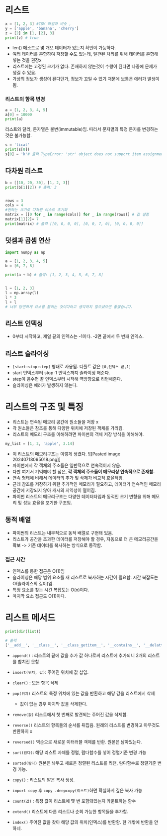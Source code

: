 # 리스트
```python
x = [1, 2, 3] #CSV 파일과 비슷 ,
y = ['apple', 'banana', 'cherry']
z = [2] in [1, [2], 3]
print(z) # true
```
- len() 메소드로 몇 개으  데이터가 있는지 확인이 가능하다.
- 여러 데이터를 혼합하여 저장할 수도 있는데, 일관된 처리를 위해 데이터를 혼합해 넣는 것을 권장x
- 리스트에는 고정된 크기가 없다. 존재하지 않는것이 수행이 된다면 나중에 문제가 생길 수 있음.
- 가상의 정보가 생성이 된다던가, 정보가 꼬일 수 있기 때문에 보통은 에러가 발생이됨.
### 리스트의 항목 변경
```python
a = [1, 2, 3, 4, 5]
a[0] = 10000
print(a)
```
리스트와 달리, 문자열은 불변(immutable)임. 따라서 문자열의 특정 문자를 변경하는 것은 불가능함.
```python
s = 'licat'
print(s[0])
s[0] = 'k'# 출력 TypeError: 'str' object does not support item assignment
```
## 다차원 리스트
```python
b = [[10, 20, 30], [1, 2, 3]]
print(b[1][2]) # 출력: 3


rows = 3
cols = 4
#원하는 크기로 다차원 리스트 초기화
matrix = [[0 for _ in range(cols)] for _ in range(rows)] # 값 설정 
matrix[1][2]= 7
print(matrix) # 출력 [[0, 0, 0, 0], [0, 0, 7, 0], [0, 0, 0, 0]]
```
## 덧셈과 곱셈 연산
```python
import numpy as np

a = [1, 2, 3, 4, 5]
b = [6, 7, 8]

print(a + b) # 출력: [1, 2, 3, 4, 5, 6, 7, 8]


l = [1, 2, 3]
l = np.array(l)
l * 3
l + l
# 너무 당연하게 요소를 붙이는 것이다라고 생각하지 않으셨으면 좋겠습니다.
```

## 리스트 인덱싱
- 0부터 시작하고, 제일 끝의 인덱스는 -1이다. -2면 끝에서 두 번째 인덱스.
## 리스트 슬라이싱
- `[start:stop:step]` 형태로 사용됨. 디폴트 값은 `[0,인덱스 끝,1]`
- start 인덱스부터 stop-1 인덱스까지 슬라이싱 해준다.
- step이 음수면 끝 인덱스부터 시작해 역방향으로 리턴해준다.
- 슬라이싱은 에러가 발생하지 않는다.
# 리스트의 구조 및 특징
- 리스트는 연속된 메모리 공간에 원소들을 저장 x
- 각 원소들은 참조를 통해 다양한 위치에 저장된 객체를 가리킴.
- 리스트의 메모리 구조를 이해하려면 파이썬의 객체 저장 방식을 이해해야.
```python
my_list = [1, 2, 'apple', 3.14]
```
- 이 리스트의 메모리구조는 이렇게 생겼다.
![[Pasted image 20240718095018.png]]
- 파이썬에서 각 객체의 주소들은 일반적으로 연속적이지 않음.
- 다만 여기서 기억해야 할 점은, **각 객체의 주소들이 메모리상 연속적으로 존재함.**
- 연속 형태에 비해서 데이터의 추가 및 삭제가 비교적 효율적임.
- 근데 참조를 저장하기 위한 추가적인 메모리가 필요하고, 데이터가 연속적인 메모리 공간에 저장되지 않아 캐시의 지역성이 떨어짐.
- 파이썬 리스트의 메모리구조는 다양한 데이터타입과 동적인 크기 변형을 위해 메모리 및 성능 효율을 포기한 구조임.
## 동적 배열
- 파이썬의 리스트는 내부적으로 동적 배열로 구현돼 있음.
- 리스트가 공간을 초과한 데이터를 저장해야 할 경우, 자동으로 더 큰 메모리공간을 확보 -> 기존 데이터를 복사하는 방식으로 동작함.
### 접근 시간
- 인덱스를 통한 접근은 O(1)임
- 슬라이싱은 해당 범위 요소를 새 리스트로 복사하는 시간이 필요함. 시간 복잡도는 O(슬라이스의 길이)임.
- 특정 요소를 찾는 시간 복잡도는 O(n)이다.
- 마지막 요소 접근도 O(1)이다.

# 리스트 메서드
```python
print(dir(list))

# 출력
['__add__', '__class__', '__class_getitem__', '__contains__', '__delattr__', '__delitem__', '__dir__', '__doc__', '__eq__', '__format__', '__ge__', '__getattribute__', '__getitem__', '__gt__', '__hash__', '__iadd__', '__imul__', '__init__', '__init_subclass__', '__iter__', '__le__', '__len__', '__lt__', '__mul__', '__ne__', '__new__', '__reduce__', '__reduce_ex__', '__repr__', '__reversed__', '__rmul__', '__setattr__', '__setitem__', '__sizeof__', '__str__', '__subclasshook__', 'append', 'clear', 'copy', 'count', 'extend', 'index', 'insert', 'pop', 'remove', 'reverse', 'sort']
```

- `append()` : 리스트의 끝에 값을 추가 값 하나로써 리스트에 추가되니 2개의 리스트를 합치진 못함
- `insert(위치, 값)`: 주어진 위치에 값 삽입.
	
- `clear()` : 모든 항목 삭제
- `pop(위치)` 리스트의 특정 위치에 있는 값을 반환하고 해당 값을 리스트에서 삭제
	- 값이 없는 경우 마지막 값을 삭제한다.
- `remove(값)` 리스트에서 첫 번째로 발견되는 주어진 값을 삭제함.
	
- `reverse()` 리스트의 항목들의 순서를 뒤집음. 원래의 리스트를 변경하고 아무것도 반환하지 x
- `reversed()` 역순으로 새로운 이터러블 객체를 반환. 원본은 남아있는다.
	
- `sort(람다)`: 해당 리스트 자체를 정렬, 람다함수를 넣어 정렬기준 변경 가능
- `sorted(람다)` 원본은 놔두고 새로운 정렬된 리스트를 리턴, 람다함수로 정렬기준 변경 가능.
	
- `copy()` : 리스트의 얕은 복사 생성. 
- `import copy` 후 `copy .deepcopy(리스트)`하면 확실하게 깊은 복사 가능
	
- `count(값)` : 특정 값이 리스트에 몇 번 포함돼있는지 카운트하는 함수
- `extend()` 리스트에 다른 리스트나 순회 가능한 항목들을 추가함.
- `index()` 주어진 값을 찾아 해당 값의 위치(인덱스)를 반환함. 한 개밖에 반환을 안하네.